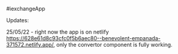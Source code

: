 #iexchangeApp

Updates:

25/05/22 - right now the app is on netlify https://628e61d8c93cfc0f5b6aec80--benevolent-empanada-371572.netlify.app/,
           only the convertor component is fully working.
